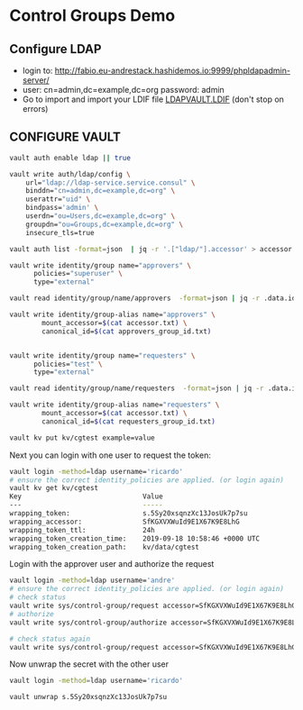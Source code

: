 # Control Groups Demo

## Configure LDAP
* login to: http://fabio.eu-andrestack.hashidemos.io:9999/phpldapadmin-server/
* user: cn=admin,dc=example,dc=org
password: admin
* Go to import and import your LDIF file [LDAPVAULT.LDIF](LDAPVAULT.LDIF) (don't stop on errors)

## CONFIGURE VAULT

``` bash
vault auth enable ldap || true

vault write auth/ldap/config \
    url="ldap://ldap-service.service.consul" \
    binddn="cn=admin,dc=example,dc=org" \
    userattr="uid" \
    bindpass='admin' \
    userdn="ou=Users,dc=example,dc=org" \
    groupdn="ou=Groups,dc=example,dc=org" \
    insecure_tls=true

vault auth list -format=json  | jq -r '.["ldap/"].accessor' > accessor.txt

vault write identity/group name="approvers" \
      policies="superuser" \
      type="external"

vault read identity/group/name/approvers  -format=json | jq -r .data.id > approvers_group_id.txt

vault write identity/group-alias name="approvers" \
        mount_accessor=$(cat accessor.txt) \
        canonical_id=$(cat approvers_group_id.txt)


vault write identity/group name="requesters" \
      policies="test" \
      type="external"

vault read identity/group/name/requesters  -format=json | jq -r .data.id > requesters_group_id.txt

vault write identity/group-alias name="requesters" \
        mount_accessor=$(cat accessor.txt) \
        canonical_id=$(cat requesters_group_id.txt)

vault kv put kv/cgtest example=value
```

Next you can login with one user to request the token:
``` bash
vault login -method=ldap username='ricardo'
# ensure the correct identity_policies are applied. (or login again)
vault kv get kv/cgtest
Key                              Value
---                              -----
wrapping_token:                  s.5Sy20xsqnzXc13JosUk7p7su
wrapping_accessor:               SfKGXVXWuId9E1X67K9E8LhG
wrapping_token_ttl:              24h
wrapping_token_creation_time:    2019-09-18 10:58:46 +0000 UTC
wrapping_token_creation_path:    kv/data/cgtest
```

Login with the approver user and authorize the request

```bash
vault login -method=ldap username='andre'
# ensure the correct identity_policies are applied. (or login again)
# check status
vault write sys/control-group/request accessor=SfKGXVXWuId9E1X67K9E8LhG
# authorize
vault write sys/control-group/authorize accessor=SfKGXVXWuId9E1X67K9E8LhG

# check status again
vault write sys/control-group/request accessor=SfKGXVXWuId9E1X67K9E8LhG
```

Now unwrap the secret with the other user

```bash
vault login -method=ldap username='ricardo'

vault unwrap s.5Sy20xsqnzXc13JosUk7p7su
```